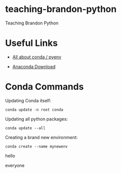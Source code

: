 # teaching-brandon-python
Teaching Brandon Python

# Useful Links
* [All about conda / pyenv](https://medium.freecodecamp.org/why-you-need-python-environments-and-how-to-manage-them-with-conda-85f155f4353c)

* [Anaconda Download](https://www.anaconda.com/download/)

# Conda Commands
Updating Conda itself:

`conda update -n root conda`

Updating all python packages:

`conda update --all`

Creating a brand new environment:

`conda create --name mynewenv`

hello

everyone
